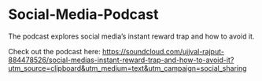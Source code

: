 # Social-Media-Podcast
The podcast explores social media’s instant reward trap and how to avoid it.

Check out the podcast here: https://soundcloud.com/ujjval-rajput-884478526/social-medias-instant-reward-trap-and-how-to-avoid-it?utm_source=clipboard&utm_medium=text&utm_campaign=social_sharing 


